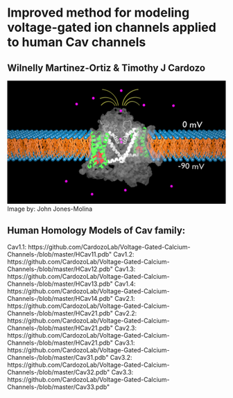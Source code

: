 # Improved method for modeling voltage-gated ion channels applied to human Cav channels
##              Wilnelly Martinez-Ortiz & Timothy J Cardozo

<div>
<img src="https://github.com/CardozoLab/Voltage-Gated-Calcium-Channels-/blob/master/protein%20in%20membrane%20WILLA0001.jpg" 
</div>
Image by: John Jones-Molina

<h2> Human Homology Models of Cav family: </h2>
Cav1.1: https://github.com/CardozoLab/Voltage-Gated-Calcium-Channels-/blob/master/HCav11.pdb"
Cav1.2: https://github.com/CardozoLab/Voltage-Gated-Calcium-Channels-/blob/master/HCav12.pdb"
Cav1.3: https://github.com/CardozoLab/Voltage-Gated-Calcium-Channels-/blob/master/HCav13.pdb"
Cav1.4: https://github.com/CardozoLab/Voltage-Gated-Calcium-Channels-/blob/master/HCav14.pdb"
Cav2.1: https://github.com/CardozoLab/Voltage-Gated-Calcium-Channels-/blob/master/HCav21.pdb"
Cav2.2: https://github.com/CardozoLab/Voltage-Gated-Calcium-Channels-/blob/master/HCav21.pdb"
Cav2.3: https://github.com/CardozoLab/Voltage-Gated-Calcium-Channels-/blob/master/HCav21.pdb"
Cav3.1: https://github.com/CardozoLab/Voltage-Gated-Calcium-Channels-/blob/master/Cav31.pdb"
Cav3.2: https://github.com/CardozoLab/Voltage-Gated-Calcium-Channels-/blob/master/Cav32.pdb"
Cav3.3: https://github.com/CardozoLab/Voltage-Gated-Calcium-Channels-/blob/master/Cav33.pdb"
